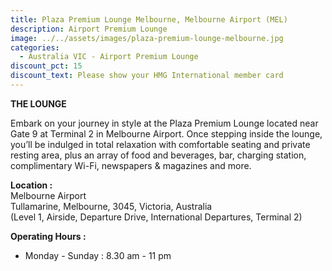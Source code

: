 ```yaml
---
title: Plaza Premium Lounge Melbourne, Melbourne Airport (MEL)
description: Airport Premium Lounge
image: ../../assets/images/plaza-premium-lounge-melbourne.jpg
categories:
  - Australia VIC - Airport Premium Lounge
discount_pct: 15
discount_text: Please show your HMG International member card
---
```

**THE LOUNGE**

Embark on your journey in style at the Plaza Premium Lounge located near Gate 9 at Terminal 2 in Melbourne Airport. Once stepping inside the lounge, you’ll be indulged in total relaxation with comfortable seating and private resting area, plus an array of food and beverages, bar, charging station, complimentary Wi-Fi, newspapers & magazines and more. 

**Location :**\
Melbourne Airport\
Tullamarine, Melbourne, 3045, Victoria, Australia\
(Level 1, Airside, Departure Drive, International Departures, Terminal 2)

**Operating Hours :**

* Monday - Sunday : 8.30 am - 11 pm
